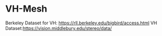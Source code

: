 # VH-Mesh
Berkeley Dataset for VH: https://rll.berkeley.edu/bigbird/access.html
VH Dataset:https://vision.middlebury.edu/stereo/data/
